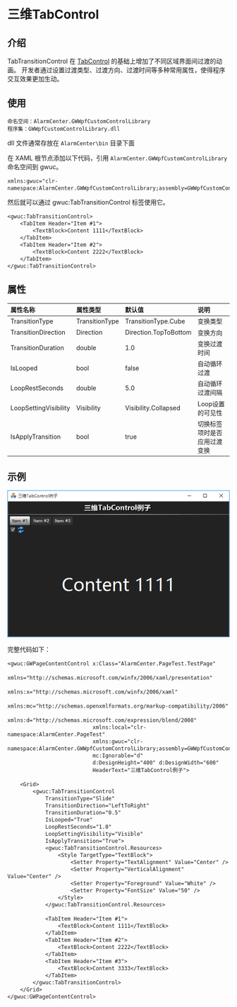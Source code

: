 # 三维TabControl

## 介绍

TabTransitionControl 在 [TabControl](https://docs.microsoft.com/en-us/dotnet/framework/wpf/controls/tabcontrol) 的基础上增加了不同区域界面间过渡的动画。 
开发者通过设置过渡类型、过渡方向、过渡时间等多种常用属性，使得程序交互效果更加生动。

## 使用

```
命名空间：AlarmCenter.GWWpfCustomControlLibrary 
程序集：GWWpfCustomControlLibrary.dll
```

dll 文件通常存放在 `AlarmCenter\bin` 目录下面

在 XAML 根节点添加以下代码，引用 `AlarmCenter.GWWpfCustomControlLibrary` 命名空间到 gwuc。

```xaml
xmlns:gwuc="clr-namespace:AlarmCenter.GWWpfCustomControlLibrary;assembly=GWWpfCustomControlLibrary"
```

然后就可以通过 gwuc:TabTransitionControl 标签使用它。

```xaml
<gwuc:TabTransitionControl>
    <TabItem Header="Item #1">
        <TextBlock>Content 1111</TextBlock>
    </TabItem>
    <TabItem Header="Item #2">
        <TextBlock>Content 2222</TextBlock>
    </TabItem>
</gwuc:TabTransitionControl>
```

## 属性

| 属性名称              | 属性类型       | 默认值                | 说明                         |
| :-------------------- | :------------- | :-------------------- | :--------------------------- |
| TransitionType        | TransitionType | TransitionType.Cube   | 变换类型                     |
| TransitionDirection   | Direction      | Direction.TopToBottom | 变换方向                     |
| TransitionDuration    | double         | 1.0                   | 变换过渡时间                 |
| IsLooped              | bool           | false                 | 自动循环过渡                 |
| LoopRestSeconds       | double         | 5.0                   | 自动循环过渡间隔             |
| LoopSettingVisibility | Visibility     | Visibility.Collapsed  | Loop设置的可见性             |
| IsApplyTransition     | bool           | true                  | 切换标签项时是否应用过渡变换 |

## 示例

![Tab Transition Control Demo](./image/5a161cea8633b.gif)

完整代码如下：

```xaml
<gwuc:GWPageContentControl x:Class="AlarmCenter.PageTest.TestPage"
                           xmlns="http://schemas.microsoft.com/winfx/2006/xaml/presentation"
                           xmlns:x="http://schemas.microsoft.com/winfx/2006/xaml"
                           xmlns:mc="http://schemas.openxmlformats.org/markup-compatibility/2006"
                           xmlns:d="http://schemas.microsoft.com/expression/blend/2008"
                           xmlns:local="clr-namespace:AlarmCenter.PageTest"
                           xmlns:gwuc="clr-namespace:AlarmCenter.GWWpfCustomControlLibrary;assembly=GWWpfCustomControlLibrary"
                           mc:Ignorable="d"
                           d:DesignHeight="400" d:DesignWidth="600"
                           HeaderText="三维TabControl例子">

    <Grid>
        <gwuc:TabTransitionControl
            TransitionType="Slide"
            TransitionDirection="LeftToRight"
            TransitionDuration="0.5"
            IsLooped="True"
            LoopRestSeconds="1.0"
            LoopSettingVisibility="Visible"
            IsApplyTransition="True">
            <gwuc:TabTransitionControl.Resources>
                <Style TargetType="TextBlock">
                    <Setter Property="TextAlignment" Value="Center" />
                    <Setter Property="VerticalAlignment" Value="Center" />
                    <Setter Property="Foreground" Value="White" />
                    <Setter Property="FontSize" Value="50" />
                </Style>
            </gwuc:TabTransitionControl.Resources>

            <TabItem Header="Item #1">
                <TextBlock>Content 1111</TextBlock>
            </TabItem>
            <TabItem Header="Item #2">
                <TextBlock>Content 2222</TextBlock>
            </TabItem>
            <TabItem Header="Item #3">
                <TextBlock>Content 3333</TextBlock>
            </TabItem>
        </gwuc:TabTransitionControl>
    </Grid>
</gwuc:GWPageContentControl>
```